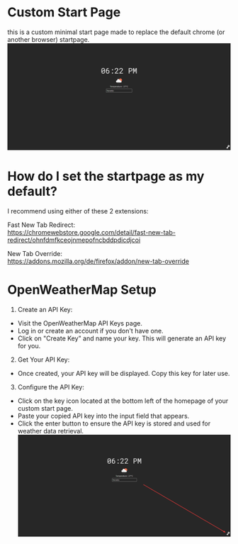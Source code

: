 # Custom Start Page
this is a custom minimal start page made to replace the default chrome (or another browser) startpage.
![Homepage](assets/homepage.png)

# How do I set the startpage as my default?
I recommend using either of these 2 extensions:

Fast New Tab Redirect:\
https://chromewebstore.google.com/detail/fast-new-tab-redirect/ohnfdmfkceojnmepofncbddpdicdjcoi

New Tab Override:\
https://addons.mozilla.org/de/firefox/addon/new-tab-override

# OpenWeatherMap Setup
1. Create an API Key:
- Visit the OpenWeatherMap API Keys page.
- Log in or create an account if you don't have one.
- Click on "Create Key" and name your key. This will generate an API key for you.

2. Get Your API Key:
- Once created, your API key will be displayed. Copy this key for later use.
  
3. Configure the API Key:
- Click on the key icon located at the bottom left of the homepage of your custom start page.
- Paste your copied API key into the input field that appears.
- Click the enter button to ensure the API key is stored and used for weather data retrieval.
![homepage key](assets/homepage_key.png)